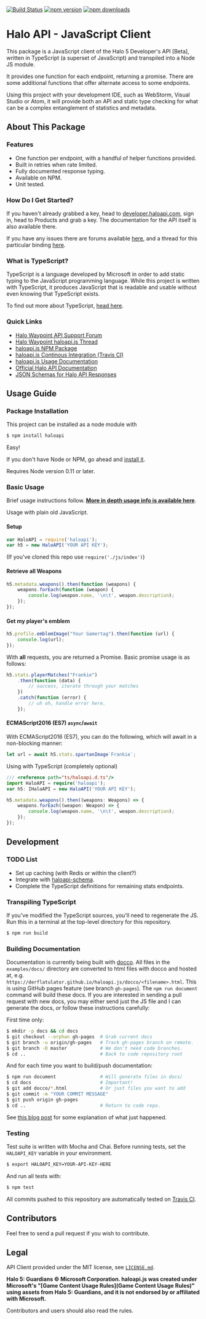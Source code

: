 [![Build Status](https://travis-ci.org/DerFlatulator/haloapi.svg)][ci-server]
[![npm version](https://badge.fury.io/js/haloapi.svg)][npm-package] 
[![npm downloads](https://img.shields.io/npm/dt/haloapi.svg)][npm-package]

# Halo API  - JavaScript Client

This package is a JavaScript client of the Halo 5 Developer's API [Beta], written in TypeScript (a superset of JavaScript) and transpiled into a Node JS module. 

It provides one function for each endpoint, returning a promise. There are some additional functions that offer alternate access to some endpoints. 

Using this project with your development IDE, such as WebStorm, Visual Studio or Atom, it will provide both an API and static type checking for what can be a complex entanglement of statistics and metadata.

## About This Package

### Features

- One function per endpoint, with a handful of helper functions provided.
- Built in retries when rate limited. 
- Fully documented response typing.
- Available on NPM.
- Unit tested.

### How Do I Get Started?

If you haven't already grabbed a key, head to [developer.haloapi.com][developer-haloapi], sign in, head to Products and grab a key. The documentation for the API itself is also available there. 

If you have any issues there are forums available [here][waypoint-api-support], and a thread for this particular binding [here][waypoint-thread].

### What is TypeScript?

TypeScript is a language developed by Microsoft in order to add static typing to the JavaScript programming language. While this project is written with TypeScript, it produces JavaScript that is readable and usable without even knowing that TypeScript exists.

To find out more about TypeScript, [head here](http://www.typescriptlang.org/).

### Quick Links

- [Halo Waypoint API Support Forum][waypoint-api-support]
- [Halo Waypoint haloapi.js Thread][waypoint-thread]
- [haloapi.js NPM Package][npm-package]
- [haloapi.js Continous Integration (Travis CI)][ci-server]
- [haloapi.js Usage Documentation][usage-docs]
- [Official Halo API Documentation][developer-haloapi]
- [JSON Schemas for Halo API Responses][json-schemas]

## Usage Guide

### Package Installation 

This project can be installed as a node module with

```bash
$ npm install haloapi
```

Easy!

If you don't have Node or NPM, go ahead and [install it](https://nodejs.org/en/download/).

Requires Node version 0.11 or later.

### Basic Usage

Brief usage instructions follow. **[More in depth usage info is available here][usage-docs]**.

Usage with plain old JavaScript.

#### Setup

```javascript
var HaloAPI = require('haloapi'); 
var h5 = new HaloAPI('YOUR API KEY');
```

(If you've cloned this repo use `require('./js/index')`)

#### Retrieve all Weapons

```javascript
h5.metadata.weapons().then(function (weapons) {
    weapons.forEach(function (weapon) {
        console.log(weapon.name, '\n\t', weapon.description);
    });
});
```

#### Get my player's emblem

```javascript
h5.profile.emblemImage("Your Gamertag").then(function (url) { 
    console.log(url); 
});
```

With **all** requests, you are returned a Promise. Basic promise usage is as follows:

```javascript
h5.stats.playerMatches("Frankie")
    .then(function (data) {
        // success, iterate through your matches
    })
    .catch(function (error) {  
        // uh oh, handle error here.
    });
```

#### ECMAScript2016 (ES7) `async`/`await`

With ECMAScript2016 (ES7), you can do the following, which will await in a non-blocking manner:

```javascript
let url = await h5.stats.spartanImage`Frankie`;    
```

Using with TypeScript (completely optional)

```typescript    
/// <reference path="ts/haloapi.d.ts"/>
import HaloAPI = require('haloapi');
var h5: IHaloAPI = new HaloAPI('YOUR API KEY');

h5.metadata.weapons().then((weapons: Weapons) => {
    weapons.forEach((weapon: Weapon) => {
        console.log(weapon.name, '\n\t', weapon.description);
    });
});
```

## Development

### TODO List
- Set up caching (with Redis or within the client?)
- Integrate with [haloapi-schema][json-schemas].
- Complete the TypeScript definitions for remaining stats endpoints.

### Transpiling TypeScript

If you've modified the TypeScript sources, you'll need to regenerate the JS. Run this in a terminal at the top-level directory for this repository.

```bash
$ npm run build  
```

### Building Documentation

Documentation is currently being built with [docco](https://jashkenas.github.io/docco/). All files in the `examples/docs/` directory are converted to html files with docco and hosted at, e.g. `https://derflatulator.github.io/haloapi.js/docco/<filename>.html`. This is using GitHub pages feature (see branch `gh-pages`). The `npm run document` command will build these docs. If you are interested in sending a pull request with new docs, you may either send just the JS file and I can generate the docs, *or* follow these instructions carefully:

First time only:

```bash
$ mkdir -p docs && cd docs
$ git checkout --orphan gh-pages  # Grab current docs
$ git branch -u origin/gh-pages   # Track gh-pages branch on remote.
$ git branch -D master            # We don't need code branches.
$ cd ..                           # Back to code repository root
```

And for each time you want to build/push documentation:

```bash
$ npm run document                # Will generate files in docs/
$ cd docs                         # Important! 
$ git add docco/*.html            # Or just files you want to add
$ git commit -m "YOUR COMMIT MESSAGE"
$ git push origin gh-pages
$ cd ..                           # Return to code repo.
```

See [this blog post](https://srackham.wordpress.com/2014/12/14/publishing-a-project-website-to-github-pages/) for some explanation of what just happened. 

### Testing

Test suite is written with Mocha and Chai. Before running tests, set the `HALOAPI_KEY` variable in your environment.

```bash
$ export HALOAPI_KEY=YOUR-API-KEY-HERE
```

And run all tests with:

```bash
$ npm test 
```

All commits pushed to this repository are automatically tested on [Travis CI][ci-server].

## Contributors

Feel free to send a pull request if you wish to contribute.

## Legal 

API Client provided under the MIT license, see [`LICENSE.md`](https://github.com/DerFlatulator/haloapi.js/blob/master/LICENSE.md). 

**Halo 5: Guardians © Microsoft Corporation. haloapi.js was created under Microsoft's "[Game Content Usage Rules](Game Content Usage Rules)" using assets from Halo 5: Guardians, and it is not endorsed by or affiliated with Microsoft.**

Contributors and users should also read the rules. 

[waypoint-api-support]: https://www.halowaypoint.com/en-us/forums/01b3ca58f06c4bd4ad074d8794d2cf86/topics
[waypoint-thread]: https://www.halowaypoint.com/en-us/forums/01b3ca58f06c4bd4ad074d8794d2cf86/topics/binding-javascript-node-js-module/bc2b9b9a-cef3-4394-b56e-523eb68aa9e6/posts
[npm-package]: https://www.npmjs.com/package/haloapi
[ci-server]: https://travis-ci.org/DerFlatulator/haloapi
[usage-docs]: https://derflatulator.github.io/haloapi.js/docco/haloapi.html
[developer-haloapi]: https://developer.haloapi.com/
[json-schemas]: https://github.com/DerFlatulator/haloapi-schema
